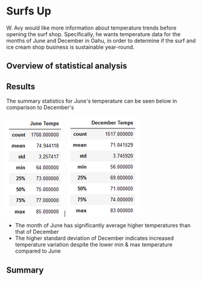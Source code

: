 # Surfs Up
W. Avy would like more information about temperature trends before opening the surf shop. Specifically, he wants temperature data for the months of June and December in Oahu, in order to determine if the surf and ice cream shop business is sustainable year-round.

## Overview of statistical analysis

## Results
The summary statistics for June's temperature can be seen below in comparison to December's
  
![june_temps](https://github.com/vzhang90/surfs_up/blob/main/june_temps.png) | ![dec_temps](https://github.com/vzhang90/surfs_up/blob/main/dec_temps.png)

- The month of June has significantly average higher temperatures than that of December
- The higher standard deviation of December indicates increased temperature variation despite the lower min & max temperature compared to June

## Summary
